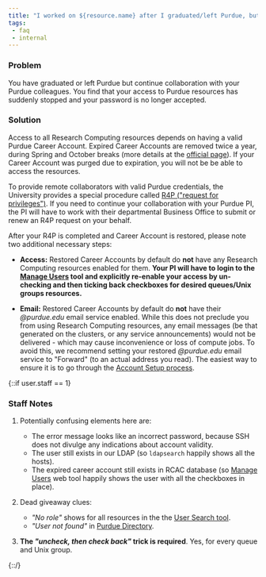 ```yaml
---
title: "I worked on ${resource.name} after I graduated/left Purdue, but can not access it anymore"
tags:
 - faq
 - internal
---
```


### Problem

You have graduated or left Purdue but continue collaboration with your Purdue colleagues. You find that your access to Purdue resources has suddenly stopped and your password is no longer accepted.

### Solution

Access to all Research Computing resources depends on having a valid Purdue Career Account. Expired Career Accounts are removed twice a year, during Spring and October breaks (more details at the [official page](https://www.purdue.edu/apps/account/IAMO/Purdue_CareerAccount_Expiration.jsp)).  If your Career Account was purged due to expiration, you will not be be able to access the resources.

To provide remote collaborators with valid Purdue credentials, the University provides a special procedure called [R4P ("request for privileges")](http://www.purdue.edu/hr/HR_Operations/SysInfo/requestForPrivilegesDoc.html).  If you need to continue your collaboration with your Purdue PI, the PI will have to work with their departmental Business Office to submit or renew an R4P request on your behalf.

After your R4P is completed and Career Account is restored, please note two additional necessary steps:

* **Access:** Restored Career Accounts by default do **not** have any Research Computing resources enabled for them. **Your PI will have to login to the [Manage Users](/account/user) tool and explicitly re-enable your access by un-checking and then ticking back checkboxes for desired queues/Unix groups resources.**

* **Email:** Restored Career Accounts by default do **not** have their _@purdue.edu_
email service enabled.  While this does not preclude you from using Research
Computing resources, any email messages (be that generated on the clusters, or
any service announcements) would not be delivered - which may cause
inconvenience or loss of compute jobs.  To avoid this, we recommend setting
your restored _@purdue.edu_ email service to "Forward" (to an actual address
you read).  The easiest way to ensure it is to go through the [Account Setup
process](https://www.purdue.edu/apps/account/AccountSetup).

{::if user.staff == 1}
### Staff Notes

1. Potentially confusing elements here are:
   * The error message looks like an incorrect password, because SSH does not divulge any indications about account validity.
   * The user still exists in our LDAP (so `ldapsearch` happily shows all the hosts).
   * The expired career account still exists in RCAC database (so [Manage Users](/account/user) web tool happily shows the user with all the checkboxes in place).

2. Dead giveaway clues:
   * _"No role"_ shows for all resources in the the [User Search tool](/admin/user/).
   * _"User not found"_ in [Purdue Directory](https://www.purdue.edu/directory/).

3. **The _"uncheck, then check back"_ trick is required**. Yes, for every queue and Unix group.

{::/}
